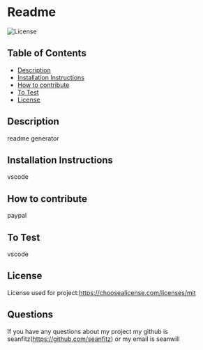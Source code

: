 # Readme
  ![License](https://img.shields.io/static/v1?label=license&message=mit&color=success)
  ## Table of Contents
* [Description](#description)
* [Installation Instructions](#installation)
* [How to contribute](#how-to-contribute)
* [To Test](#testing)
* [License](#licenseType)
## Description
readme generator
## Installation Instructions
vscode
## How to contribute
paypal
## To Test
vscode
## License
License used for project:https://choosealicense.com/licenses/mit
## Questions
If you have any questions about my project my github is seanfitz(https://github.com/seanfitz) or my email is seanwill

